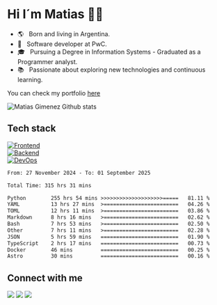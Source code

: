# Hi I´m Matias 👋🏽

-   🌎 &nbsp; Born and living in Argentina.
-   💼 &nbsp; Software developer at PwC.
-   🎓 &nbsp; Pursuing a Degree in Information Systems - Graduated as a Programmer analyst.
-   📚 &nbsp; Passionate about exploring new technologies and continuous learning.

You can check my portfolio <a href="https://matiasgimenez.vercel.app/">here</a>

<img src='https://github-readme-stats.vercel.app/api?username=matiagimenez&show_icons=true&theme=tokyonight&border_radius=5&include_all_commits=true&count_private=true&card_width=400&hide_border=true' alt="Matias Gimenez Github stats">

## Tech stack
[![Frontend](https://skillicons.dev/icons?i=html,css,tailwind,js,ts,react)](https://skillicons.dev) <br/>
[![Backend](https://skillicons.dev/icons?i=python,fastapi,nodejs,mongodb,postgres,sqlite,redis)](https://skillicons.dev) <br/>
[![DevOps](https://skillicons.dev/icons?i=docker,kubernetes,githubactions)](https://skillicons.dev) <br/>

<!--START_SECTION:waka-->

```txt
From: 27 November 2024 - To: 01 September 2025

Total Time: 315 hrs 31 mins

Python        255 hrs 54 mins >>>>>>>>>>>>>>>>>>>>=====   81.11 %
YAML          13 hrs 27 mins  >========================   04.26 %
TOML          12 hrs 11 mins  >========================   03.86 %
Markdown      8 hrs 16 mins   >========================   02.62 %
Bash          7 hrs 53 mins   >========================   02.50 %
Other         7 hrs 11 mins   >========================   02.28 %
JSON          5 hrs 59 mins   =========================   01.90 %
TypeScript    2 hrs 17 mins   =========================   00.73 %
Docker        46 mins         =========================   00.25 %
Astro         30 mins         =========================   00.16 %
```

<!--END_SECTION:waka-->

## Connect with me

<p>
<a href="https://www.linkedin.com/in/matiagimenez"><img src="https://img.shields.io/badge/LinkedIn-0077B5?style=for-the-badge&logo=linkedin&logoColor=white"/></a>
<a href="https://www.github.com/matiagimenez"><img src="https://img.shields.io/badge/GitHub-100000?style=for-the-badge&logo=github&logoColor=white"/></a>
<a href="https://www.codewars.com/users/m4tias"><img src="https://img.shields.io/badge/Codewars-B1361E?style=for-the-badge&logo=Codewars&logoColor=white"/></a>
</p>
